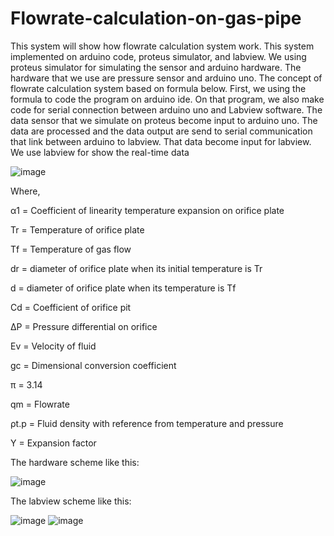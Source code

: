 # Flowrate-calculation-on-gas-pipe

This system will show how flowrate calculation system work. This system implemented on arduino code, proteus simulator, and labview. We using proteus simulator for simulating the sensor and arduino hardware. The hardware that we use are pressure sensor and arduino uno. The concept of flowrate calculation system based on formula below. First, we using the formula to code the program on arduino ide. On that program, we also make code for serial connection between arduino uno and Labview software. The data sensor that we simulate on proteus become input to arduino uno. The data are processed and the data output are send to serial communication that link between arduino to labview. That data become input for labview. We use labview for show the real-time data

![image](https://user-images.githubusercontent.com/92786679/141994190-a9377df6-0118-4c51-ad67-f240b4d97a78.png)

Where,

α1 =  Coefficient of linearity temperature expansion on orifice plate

Tr = Temperature of orifice plate

Tf = Temperature of gas flow

dr =  diameter of orifice plate when its initial temperature is Tr

d = diameter of orifice plate when its temperature is Tf

Cd = Coefficient of orifice pit

ΔP = Pressure differential on orifice

Ev = Velocity of fluid

gc = Dimensional conversion coefficient

π = 3.14

qm = Flowrate

ρt.p = Fluid density with reference from temperature and pressure

Y = Expansion factor


The hardware scheme like this:

![image](https://user-images.githubusercontent.com/92786679/141996489-b7ca022d-cf83-4bc5-9b2b-2b51a533255b.png)

The labview scheme like this:

![image](https://user-images.githubusercontent.com/92786679/141996549-29370ef0-3003-4ef8-bd32-22a1e46983e8.png)
![image](https://user-images.githubusercontent.com/92786679/141996567-80424490-d7af-42ce-9995-803e43b928b3.png)

